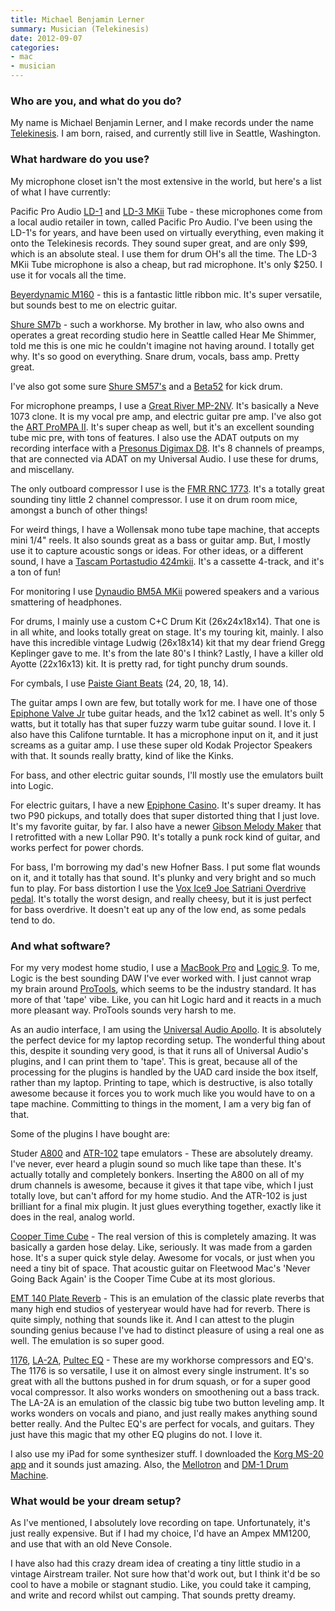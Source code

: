 ```yaml
---
title: Michael Benjamin Lerner
summary: Musician (Telekinesis)
date: 2012-09-07
categories:
- mac
- musician
---
```


### Who are you, and what do you do?

My name is Michael Benjamin Lerner, and I make records under the name [Telekinesis](http://www.mergerecords.com/artists/telekinesis/ "Michael's band page on Merge."). I am born, raised, and currently still live in Seattle, Washington. 

### What hardware do you use?

My microphone closet isn't the most extensive in the world, but here's a list of what I have currently:

Pacific Pro Audio [LD-1][] and [LD-3 MKii][ld-3-mkii] Tube - these microphones come from a local audio retailer in town, called Pacific Pro Audio. I've been using the LD-1's for years, and have been used on virtually everything, even making it onto the Telekinesis records. They sound super great, and are only $99, which is an absolute steal. I use them for drum OH's all the time. The LD-3 MKii Tube microphone is also a cheap, but rad microphone. It's only $250. I use it for vocals all the time. 

[Beyerdynamic M160][m-160] - this is a fantastic little ribbon mic. It's super versatile, but sounds best to me on electric guitar. 

[Shure SM7b][sm7b] - such a workhorse. My brother in law, who also owns and operates a great recording studio here in Seattle called Hear Me Shimmer, told me this is one mic he couldn't imagine not having around. I totally get why. It's so good on everything. Snare drum, vocals, bass amp. Pretty great.

I've also got some sure [Shure SM57's][sm57] and a [Beta52][beta-52a] for kick drum.

For microphone preamps, I use a [Great River MP-2NV][mp-2nv]. It's basically a Neve 1073 clone. It is my vocal pre amp, and electric guitar pre amp. I've also got the [ART ProMPA II][prompa-ii]. It's super cheap as well, but it's an excellent sounding tube mic pre, with tons of features. I also use the ADAT outputs on my recording interface with a [Presonus Digimax D8][digimax-d8]. It's 8 channels of preamps, that are connected via ADAT on my Universal Audio. I use these for drums, and miscellany.

The only outboard compressor I use is the [FMR RNC 1773][rnc1773]. It's a totally great sounding tiny little 2 channel compressor. I use it on drum room mice, amongst a bunch of other things!

For weird things, I have a Wollensak mono tube tape machine, that accepts mini 1/4" reels. It also sounds great as a bass or guitar amp. But, I mostly use it to capture acoustic songs or ideas. For other ideas, or a different sound, I have a [Tascam Portastudio 424mkii][424-mkii]. It's a cassette 4-track, and it's a ton of fun!

For monitoring I use [Dynaudio BM5A MKii][bm5a-mkii] powered speakers and a various smattering of headphones.

For drums, I mainly use a custom C+C Drum Kit (26x24x18x14). That one is in all white, and looks totally great on stage. It's my touring kit, mainly. I also have this incredible vintage Ludwig (26x18x14) kit that my dear friend Gregg Keplinger gave to me. It's from the late 80's I think? Lastly, I have a killer old Ayotte (22x16x13) kit. It is pretty rad, for tight punchy drum sounds.

For cymbals, I use [Paiste Giant Beats][giant-beat] (24, 20, 18, 14).

The guitar amps I own are few, but totally work for me. I have one of those [Epiphone Valve Jr][valve-junior] tube guitar heads, and the 1x12 cabinet as well. It's only 5 watts, but it totally has that super fuzzy warm tube guitar sound. I love it. I also have this Califone turntable. It has a microphone input on it, and it just screams as a guitar amp. I use these super old Kodak Projector Speakers with that. It sounds really bratty, kind of like the Kinks. 

For bass, and other electric guitar sounds, I'll mostly use the emulators built into Logic.

For electric guitars, I have a new [Epiphone Casino][casino]. It's super dreamy. It has two P90 pickups, and totally does that super distorted thing that I just love. It's my favorite guitar, by far. I also have a newer [Gibson Melody Maker][melody-maker] that I retrofitted with a new Lollar P90. It's totally a punk rock kind of guitar, and works perfect for power chords.

For bass, I'm borrowing my dad's new Hofner Bass. I put some flat wounds on it, and it totally has that sound. It's plunky and very bright and so much fun to play. For bass distortion I use the [Vox Ice9 Joe Satriani Overdrive pedal][ice-9]. It's totally the worst design, and really cheesy, but it is just perfect for bass overdrive. It doesn't eat up any of the low end, as some pedals tend to do.

### And what software?

For my very modest home studio, I use a [MacBook Pro][macbook-pro] and [Logic 9][logic-pro]. To me, Logic is the best sounding DAW I've ever worked with. I just cannot wrap my brain around [ProTools][pro-tools], which seems to be the industry standard. It has more of that 'tape' vibe. Like, you can hit Logic hard and it reacts in a much more pleasant way. ProTools sounds very harsh to me.

As an audio interface, I am using the [Universal Audio Apollo][apollo]. It is absolutely the perfect device for my laptop recording setup. The wonderful thing about this, despite it sounding very good, is that it runs all of Universal Audio's plugins, and I can print them to 'tape'. This is great, because all of the processing for the plugins is handled by the UAD card inside the box itself, rather than my laptop. Printing to tape, which is destructive, is also totally awesome because it forces you to work much like you would have to on a tape machine. Committing to things in the moment, I am a very big fan of that. 

Some of the plugins I have bought are:

Studer [A800][] and [ATR-102][] tape emulators - These are absolutely dreamy. I've never, ever heard a plugin sound so much like tape than these. It's actually totally and completely bonkers. Inserting the A800 on all of my drum channels is awesome, because it gives it that tape vibe, which I just totally love, but can't afford for my home studio. And the ATR-102 is just brilliant for a final mix plugin. It just glues everything together, exactly like it does in the real, analog world.

[Cooper Time Cube][time-cube] - The real version of this is completely amazing. It was basically a garden hose delay. Like, seriously. It was made from a garden hose. It's a super quick style delay. Awesome for vocals, or just when you need a tiny bit of space. That acoustic guitar on Fleetwood Mac's 'Never Going Back Again' is the Cooper Time Cube at its most glorious.

[EMT 140 Plate Reverb][140] - This is an emulation of the classic plate reverbs that many high end studios of yesteryear would have had for reverb. There is quite simply, nothing that sounds like it. And I can attest to the plugin sounding genius because I've had to distinct pleasure of using a real one as well. The emulation is so super good.

[1176][], [LA-2A][], [Pultec EQ][pro-eq] - These are my workhorse compressors and EQ's. The 1176 is so versatile, I use it on almost every single instrument. It's so great with all the buttons pushed in for drum squash, or for a super good vocal compressor. It also works wonders on smoothening out a bass track. The LA-2A is an emulation of the classic big tube two button leveling amp. It works wonders on vocals and piano, and just really makes anything sound better really. And the Pultec EQ's are perfect for vocals, and guitars. They just have this magic that my other EQ plugins do not. I love it.

I also use my iPad for some synthesizer stuff. I downloaded the [Korg MS-20 app][ims-20-ios] and it sounds just amazing. Also, the [Mellotron][m3000-ios] and [DM-1 Drum Machine][dm1-ios].

### What would be your dream setup?

As I've mentioned, I absolutely love recording on tape. Unfortunately, it's just really expensive. But if I had my choice, I'd have an Ampex MM1200, and use that with an old Neve Console. 

I have also had this crazy dream idea of creating a tiny little studio in a vintage Airstream trailer. Not sure how that'd work out, but I think it'd be so cool to have a mobile or stagnant studio. Like, you could take it camping, and write and record whilst out camping. That sounds pretty dreamy.

[1176]: http://web.archive.org/web/20161026165355/http://www.uaudio.com:80/store/compressors-limiters/1176-collection.html "An audio plugin that emulates the 1176 limiter."
[140]: http://web.archive.org/web/20161026171055/http://www.uaudio.com:80/store/reverbs/emt-140.html "An audio plugin that emulates the 140 reverberator."
[424-mkii]: https://homerecording.com/tas424.html "A portable recorder/mixer."
[a800]: http://web.archive.org/web/20161009055011/http://www.uaudio.com:80/store/special-processing/studer-a800-tape-recorder.html "An audio plugin that emulates the A800 tape machine."
[apollo]: https://www.uaudio.com/audio-interfaces/apollo.html "A Firewire/Thunderbolt audio interface."
[atr-102]: http://web.archive.org/web/20161026172820/http://www.uaudio.com:80/store/special-processing/ampex-atr-102.html? "An audio plugin that emulates the ATR-102 tape machine."
[beta-52a]: http://web.archive.org/web/20190415234904/http://www.shure.com:80/americas/products/microphones/beta/beta-52a-kick-drum-microphone "A kick drum microphone."
[bm5a-mkii]: http://web.archive.org/web/20190508143149/https://www.amazon.com/Dynaudio-BM5A-mkII-Channel-Monitor/dp/B0050SNCPM "Studio speakers."
[casino]: http://web.archive.org/web/20191229223233/http://www.epiphone.com:80/products/electrics/archtop/casino.aspx "An electric guitar."
[digimax-d8]: https://legacy.presonus.com/products/DigiMax-D8 "An eight channel preamp."
[dm1-ios]: http://web.archive.org/web/20230706192803/https://www.fingerlab.net/portfolio/dm1 "A drum machine app."
[giant-beat]: https://www.paiste.com/e/cymbals.php?action=category&category=7&family=7&model=91 "Drum cymbals."
[ice-9]: http://web.archive.org/web/20150227035922/http://www.amazon.com:80/Vox-JS-OD-Overdrive-Effect-Pedal/dp/B003N11AIY "An overdrive pedal for guitars."
[ims-20-ios]: https://apps.apple.com/us/app/korg-ims-20/id401142966 "An app that recreates the MS-20 analog synth."
[la-2a]: http://web.archive.org/web/20160927104636/http://www.uaudio.com/store/compressors-limiters/la-2a.html "An audio plugin that emulates the LA-2A levelling amp."
[ld-1]: http://web.archive.org/web/20120320192541/http://www.pacificproaudio.com:80/ld1_specs.asp "A condenser microphone."
[ld-3-mkii]: https://web.archive.org/web/20120913073411/http://store.pacificproaudio.com/product_info.php/products_id/118 "A condenser microphone."
[logic-pro]: https://www.apple.com/logic-pro/ "A professional audio application for the Mac."
[m-160]: http://web.archive.org/web/20230811124931/https://north-america.beyerdynamic.com/ "A double ribbon microphone."
[m3000-ios]: https://apps.apple.com/us/app/mellotronics-m3000-for-ipad/id375100093 "An app that recreates the M3000 tape replay instrument."
[macbook-pro]: https://www.apple.com/macbook-pro/ "A laptop."
[melody-maker]: http://web.archive.org/web/20220815070946/https://www.gibson.com/Products/Electric-Guitars/Melody-Maker/Gibson-USA/Melody-Maker.aspx "An electric guitar."
[mp-2nv]: http://web.archive.org/web/20140711080149/http://www.amazon.com/Great-River-MP-2NV-Channel-Preamp/dp/B003Y583H0 "A two channel mic preamp."
[pro-eq]: http://web.archive.org/web/20161013133416/http://www.uaudio.com:80/store/equalizers/pultec-pro.html "An audio plugin that emulates the MEQ-5 and EQP-1A equalizers."
[pro-tools]: http://web.archive.org/web/20210228001648/https://www.avid.com/en/pro-tools "Audio editing and processing software."
[prompa-ii]: http://web.archive.org/web/20151221155451/http://artproaudio.com:80/art_products/signal_processing/multi_channel_tube_preamps/product/pro_mpa-ii "A two channel microphone preamp."
[rnc1773]: http://web.archive.org/web/20230706205423/https://www.amazon.com/FMR-RNC-1773-Compressor-Unit/dp/B0006I935Y "A stereo compressor."
[sm57]: http://web.archive.org/web/20190406162705/http://www.shure.com/americas/products/microphones/sm/sm57-instrument-microphone "An instrument microphone."
[sm7b]: http://web.archive.org/web/20190411150954/http://www.shure.com/americas/products/microphones/sm/sm7b-vocal-microphone "A dynamic microphone."
[time-cube]: http://web.archive.org/web/20161013131658/http://www.uaudio.com:80/store/delay-modulation/cooper-time-cube.html "An audio plugin that emulates the Time Cube audio delay."
[valve-junior]: https://en.wikipedia.org/wiki/Epiphone_Valve_Junior "A guitar amp."
